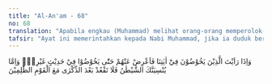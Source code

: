 ```yaml
---
title: "Al-An'am - 68"
no: 68
translation: "Apabila engkau (Muhammad) melihat orang-orang memperolok-olokkan ayat-ayat Kami, maka tinggalkanlah mereka hingga mereka beralih ke pembicaraan lain. Dan jika setan benar-benar menjadikan engkau lupa (akan larangan ini), setelah ingat kembali janganlah engkau duduk bersama orang-orang yang zalim.  "
tafsir: "Ayat ini memerintahkan kepada Nabi Muhammad, jika ia duduk bersama orang-orang kafir, dan mereka memperolokkan ayat-ayat dan agama Allah, hendaklah segera meninggalkan mereka kecuali jika mereka mengalihkan pembicaraan mereka kepada masalah yang lain. Tindakan ini dilaksanakan agar orang-orang kafir sadar bahwa tindakan mereka itu tidak disukai Allah dan kaum Muslimin, atau jika Nabi tetap duduk bersama mereka, berarti Nabi seakan-akan menyetujui tindakan mereka itu.\n\nNabi Muhammad dan para sahabatnya serta kaum Muslimin pada setiap masa diperintahkan untuk meninggalkan orang-orang yang memperolok ayat-ayat Al-Qur'an. Termasuk di dalamnya segala macam tindakan yang tujuannya memperolok agama Allah, menafsirkan dan menakwilkan ayat-ayat Al-Qur'an hanya karena mengikuti keinginannya. \n\nJika ayat-ayat ini dihubungkan dengan ayat-ayat yang memerintahkan kaum Muslimin agar memerangi orang-orang yang menentang agama Islam, seakan-akan kedua ayat ini berlawanan. Ayat ini seakan-akan menyuruh kaum Muslimin tetap bersabar walau apapun tindakan orang-orang kafir terhadap mereka. Sedang ayat-ayat lain yang memerintahkan agar membunuh orang-orang kafir dimana saja mereka ditemui. \n\nJawabannya ialah bahwa ayat-ayat ini diturunkan pada masa Nabi Muhammad, masih berada di Mekah, di saat kaum Muslimin masih lemah, yang pada waktu itu tugas pokok Nabi ialah menyampaikan ajaran tauhid. Pada masa ini belum ada perintah berperang dan memang belum ada hikmah diperintahkan berperang. Setelah Nabi di Medinah, dan keadaan kaum Muslimin telah kuat, serta telah ada perintah berperang, maka sikap membiarkan tindakan orang-orang yang memperolok-olokkan agama Allah adalah sikap yang tercela, bahkan diperintahkan agar kaum Muslimin membalas tindakan mereka itu.\n\nKemudian Allah memperingatkan Nabi Muhammad, bahwa jika ia dilupakan setan tentang larangan Allah duduk bersama-sama orang yang memperolok-olokkan agama itu, kemudian ingat maka segera ia berdiri meninggalkan mereka, jangan duduk bersama mereka.\n\nYang dimaksud dengan \"Nabi lupa\" di sini ialah lupa terhadap hal-hal yang biasa, sebagaimana manusia biasa juga lupa. Tetapi Nabi tidak pernah lupa terhadap hal-hal yang diperintahkan Allah menyampaikannya.\n\nPara ahli tafsir sepakat menyatakan bahwa Nabi Muhammad pernah lupa, tetapi bukan karena gangguan setan, sebagaimana firman Allah swt:\n\n¦ Dan ingatlah kepada Tuhanmu apabila engkau lupa¦ (al-Kahf/18: 24)\n\nNabi Adam pernah lupa, sebagaimana firman Allah:\n\n¦ tetapi dia lupa, dan Kami tidak dapati kemauan yang kuat padanya. (thaha/20: 115)\n\nNabi Musa pun pernah lupa, firman Allah swt:\n\nDia (Musa) berkata, \"Janganlah engkau menghukum aku karena kelupaanku dan janganlah engkau membebani aku dengan sesuatu kesulitan dalam urusanku.\" (al-Kahf/18: 73)\n\nNabi Muhammad, pernah lupa di waktu beliau salat, lalu beliau bersabda:\n\n\"Aku tidak lain hanyalah manusia biasa seperti kamu, aku lupa sebagaimana kamu lupa, karena itu apabila aku lupa, maka ingatkan aku.\" (Riwayat al-Bukhari dan Muslim dari Abdullah)\n\nAllah menegaskan bahwa setan hanya dapat mempengaruhi orang-orang yang lemah imannya, sedangkan terhadap orang yang kuat imannya, setan tidak sanggup mempengaruhinya dan menjadikannya lupa kepada Allah.\n\nAllah swt berfirman:\n\nSungguh, setan itu tidak akan berpengaruh terhadap orang yang beriman dan bertawakal kepada Tuhan. Pengaruhnya hanyalah terhadap orang yang menjadikannya pemimpin dan terhadap orang yang mempersekutukannya dengan Allah. (an-Nahl/16: 99-100)\n\nBerdasarkan keterangan di atas dapat diambil kesimpulan bahwa setan tidak sanggup menjadikan hamba yang beriman lupa terhadap sesuatu, apalagi menjadikan Nabi lupa terhadap sesuatu, karena ia tidak dapat menguasai hamba Allah yang beriman. Dalam ayat ini disebutkan, setan menjadikan Nabi lupa hanya merupakan kebiasaan dalam bahasa, bahwa segala macam perbuatan yang tidak baik adalah disebabkan perbuatan setan, sekalipun yang melakukan bukan setan. Seandainya seorang hamba yang mukmin kuat imannya lupa, maka lupanya hanyalah karena pengaruh hati dan jiwanya sendiri, bukan karena pengaruh atau gangguan setan.\n\nSebagian ulama menetapkan hukum berdasarkan ayat ini, sebagai berikut:\n\n1. Wajib menjauhkan diri dari orang-orang yang sedang mempermainkan ayat-ayat Allah, atau orang-orang yang mentakwilkan ayat-ayat Allah hanya karena mengikuti keinginan hawa nafsunya, seandainya tidak mampu menegur mereka agar menghentikan perbuatan itu.\n\n2. Boleh duduk bersama untuk membicarakan sesuatu yang bermanfaat dengan orang-orang kafir, selama mereka tidak memperolokkan agama Allah."
---
```


وَاِذَا رَاَيْتَ الَّذِيْنَ يَخُوْضُوْنَ فِيْٓ اٰيٰتِنَا فَاَعْرِضْ عَنْهُمْ حَتّٰى يَخُوْضُوْا فِيْ حَدِيْثٍ غَيْرِهٖۗ وَاِمَّا يُنْسِيَنَّكَ الشَّيْطٰنُ فَلَا تَقْعُدْ بَعْدَ الذِّكْرٰى مَعَ الْقَوْمِ الظّٰلِمِيْنَ 
